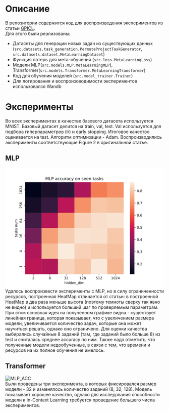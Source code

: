# Описание
В репозитории содержится код для воспроизведения экспериментов из статьи [GPICL]([url](https://arxiv.org/pdf/2212.04458.pdf)https://arxiv.org/pdf/2212.04458.pdf).  
Для этого были реализованы:
* Датасеты для генерации новых задач из существующих данных (`src.datasets.task_generation.PermuteProjectTaskGenerator`, `src.datasets.dataset.MetaLearningDataset`)
* Функция потерь для мета-обучения (`src.loss.MetaLearningLoss`)
* Модели MLP(`src.models.MLP.MetaLearningMLP`), Transformer(`src.models.Transformer.MetaLearningTransformer`)
* Код для обучения моделей (`src.model_trainer.Trainer`)
* Для логирования и воспроизоводимости экспериментов использовался Wandb
# Эксперименты
Во всех экспериментах в качестве базового датасета используется MNIST. Базовый датасет делится на train, val, test. Val используется для подбора гиперпараметров (lr) и early stopping. Итоговое качество оценивается на test. Алгоритм оптимизации - Adam. Воспроизводились эксперименты соответствующие Figure 2 в оригинальной статье.
## MLP
![MLP_ACC](./readme_data/MLP_acc.svg)  
Удалось воспроизвести эксперименты с MLP, но в силу ограниченности ресурсов, построенная HeatMap отличается от статьи: в построенной HeatMap в два раза меньше высота (поэтому темноты сверху так явно не видно) и используется больший шаг по проверяемым параметрам. При этом основная идея на полученном графике видна - существует линейная граница, которая показывает, что с увеличением размера модели, увеличивается количество задач, которые она может научиться решать, однако оно ограничено.
Для оценки качества выбирались случайные 8 заданий (там, где заданий было больше 8) из test и считалась среднее accuracy по ним. Также надо отметить, что полученные модели недообученные, в связи с тем, что времени и ресурсов на их полное обучения не имелось.
## Transformer
![MLP_ACC](./readme_data/Transformer_ACC_part.svg)  
Были проведены три эксперимента, в которых фиксировался размер модели - 32 и изменялось количество заданий (8, 32, 128). Модель показывает хорошее качество, однако для исследования способности модели к In-Context Learning требуется проведение большего числа экспериментов.
